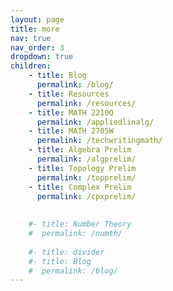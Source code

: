 ```yaml
---
layout: page
title: more
nav: true
nav_order: 3
dropdown: true
children: 
    - title: Blog
      permalink: /blog/
    - title: Resources
      permalink: /resources/
    - title: MATH 2210Q
      permalink: /appliedlinalg/
    - title: MATH 2705W
      permalink: /techwritingmath/
    - title: Algebra Prelim
      permalink: /algprelim/
    - title: Topology Prelim
      permalink: /topprelim/
    - title: Complex Prelim
      permalink: /cpxprelim/
    
      
    #- title: Number Theory
    #  permalink: /numth/
      
    #- title: divider
    #- title: Blog
    #  permalink: /blog/
---
```

